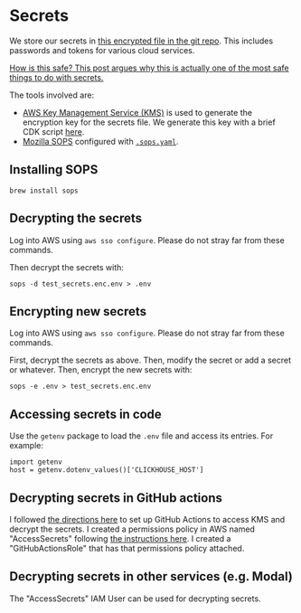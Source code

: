 # Secrets

We store our secrets in [this encrypted file in the git repo](../test_secrets.enc). This includes passwords and tokens for various cloud services.

[How is this safe? This post argues why this is actually one of the most safe things to do with secrets.](https://oteemo.com/hashicorp-vault-is-overhyped-and-mozilla-sops-with-kms-and-git-is-massively-underrated/)

The tools involved are:
- [AWS Key Management Service (KMS)](https://aws.amazon.com/kms/) is used to generate the encryption key for the secrets file. We generate this key with a brief CDK script [here](../cloud/sops_kms).
- [Mozilla SOPS](https://github.com/mozilla/sops) configured with [`.sops.yaml`](../.sops.yaml).

## Installing SOPS

```
brew install sops
```

## Decrypting the secrets

Log into AWS using `aws sso configure`. Please do not stray far from these commands. 

Then decrypt the secrets with:
```
sops -d test_secrets.enc.env > .env
```

## Encrypting new secrets

Log into AWS using `aws sso configure`. Please do not stray far from these commands. 

First, decrypt the secrets as above. Then, modify the secret or add a secret or whatever. Then, encrypt the new secrets with:

```
sops -e .env > test_secrets.enc.env
```

## Accessing secrets in code

Use the `getenv` package to load the `.env` file and access its entries. For example:

```
import getenv
host = getenv.dotenv_values()['CLICKHOUSE_HOST']
```

## Decrypting secrets in GitHub actions

I followed [the directions here](https://www.automat-it.com/post/using-github-actions-with-aws-iam-roles) to set up GitHub Actions to access KMS and decrypt the secrets. I created a permissions policy in AWS named "AccessSecrets" following [the instructions here](https://github.com/mozilla/sops#assuming-roles-and-using-kms-in-various-aws-accounts). I created a "GitHubActionsRole" that has that permissions policy attached.

## Decrypting secrets in other services (e.g. Modal)

The "AccessSecrets" IAM User can be used for decrypting secrets.
